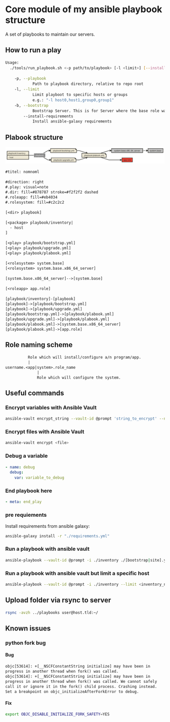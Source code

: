 # Core module of my ansible playbook structure

A set of playbooks to maintain our servers.

## How to run a play

```bash
Usage:
  ./tools/run_playbook.sh <-p path/to/playbook> [-l <limit>] [--install-requirements] [-b]

	-p,	--playbook
			Path to playbook directory, relative to repo root
	-l,	--limit
			Limit playboot to specific hosts or groups
			e.g.: "-l host0,host1,group0,group1"
	-b,	--bootstrap
			Bootstrap Server. This is for Server where the base role was never executed on.
		--install-requirements
			Install ansible-galaxy requirements
```

## Plabook structure

[![plabook structure and dependencies][nomnomlimg]][nomnoml]

```
#titel: nomnoml

#direction: right
#.play: visual=note
#.dir: fill=#878787 stroke=#f2f2f2 dashed
#.roleapp: fill=#eb4034
#.rolesystem: fill=#c2c2c2

[<dir> playbook]

[<package> playbook/inventory|
  - host
]

[<play> playbook/bootstrap.yml]
[<play> playbook/upgrade.yml]
[<play> playbook/plabook.yml]

[<rolesystem> system.base]
[<rolesystem> system.base.x86_64_server]

[system.base.x86_64_server]-->[system.base]

[<roleapp> app.role]

[playbook/inventory]-[playbook]
[playbook]->[playbook/bootstrap.yml]
[playbook]->[playbook/upgrade.yml]
[playbook/bootstrap.yml]->[playbook/plabook.yml]
[playbook/upgrade.yml]->[playbook/plabook.yml]
[playbook/plabook.yml]->[system.base.x86_64_server]
[playbook/plabook.yml]->[app.role]
```

## Role naming scheme

```
          Role which will install/configure a/n program/app.
          |
username.<app|system>.role_name
              |
              Role which will configure the system.
```

## Useful commands

### Encrypt variables with Ansible Vault

```bash
ansible-vault encrypt_string --vault-id @prompt 'string_to_encrypt' --name 'the_secret'
```

### Encrypt files with Ansible Vault

```bash
ansible-vault encrypt <file>
```

### Debug a variable

```yaml
- name: debug
  debug:
    var: variable_to_debug
```

### End playbook here

```yml
- meta: end_play
```

### pre requiements

Install requirements from ansible galaxy:  
```bash
ansible-galaxy install -r "./requirements.yml"
```

### Run a playbook with ansible vault

```bash
ansible-playbook --vault-id @prompt -i ./inventory ./[bootstrap|site].yml
```

### Run a playbook with ansible vault but limit a specific host

```bash
ansible-playbook --vault-id @prompt -i ./inventory --limit <inventory_name_of_host_or_name_of_group> ./[bootstrap|site].yml
```

## Upload folder via rsync to server

```bash
rsync -avzh ../playbooks user@host.tld:~/
```

## Known issues

### python fork bug

#### Bug
  
```
objc[53614]: +[__NSCFConstantString initialize] may have been in progress in another thread when fork() was called.
objc[53614]: +[__NSCFConstantString initialize] may have been in progress in another thread when fork() was called. We cannot safely call it or ignore it in the fork() child process. Crashing instead. Set a breakpoint on objc_initializeAfterForkError to debug.
```

#### Fix

```bash
export OBJC_DISABLE_INITIALIZE_FORK_SAFETY=YES
```

[nomnoml]: https://www.nomnoml.com/#view/%23titel%3A%20nomnoml%0A%0A%23direction%3A%20right%0A%23.play%3A%20visual%3Dnote%0A%23.dir%3A%20fill%3D%23878787%20stroke%3D%23f2f2f2%20dashed%0A%23.roleapp%3A%20fill%3D%23eb4034%0A%23.rolesystem%3A%20fill%3D%23c2c2c2%0A%0A%5B%3Cdir%3E%20playbook%5D%0A%0A%5B%3Cpackage%3E%20playbook%2Finventory%7C%0A%20%20-%20host%0A%5D%0A%0A%5B%3Cplay%3E%20playbook%2Fbootstrap.yml%5D%0A%5B%3Cplay%3E%20playbook%2Fupgrade.yml%5D%0A%5B%3Cplay%3E%20playbook%2Fplabook.yml%5D%0A%0A%5B%3Crolesystem%3E%20system.base%5D%0A%5B%3Crolesystem%3E%20system.base.x86_64_server%5D%0A%0A%5Bsystem.base.x86_64_server%5D--%3E%5Bsystem.base%5D%0A%0A%5B%3Croleapp%3E%20app.role%5D%0A%0A%5Bplaybook%2Finventory%5D-%5Bplaybook%5D%0A%5Bplaybook%5D-%3E%5Bplaybook%2Fbootstrap.yml%5D%0A%5Bplaybook%5D-%3E%5Bplaybook%2Fupgrade.yml%5D%0A%5Bplaybook%2Fbootstrap.yml%5D-%3E%5Bplaybook%2Fplabook.yml%5D%0A%5Bplaybook%2Fupgrade.yml%5D-%3E%5Bplaybook%2Fplabook.yml%5D%0A%5Bplaybook%2Fplabook.yml%5D-%3E%5Bsystem.base.x86_64_server%5D%0A%5Bplaybook%2Fplabook.yml%5D-%3E%5Bapp.role%5D
[nomnomlimg]: ./nomnoml.svg
